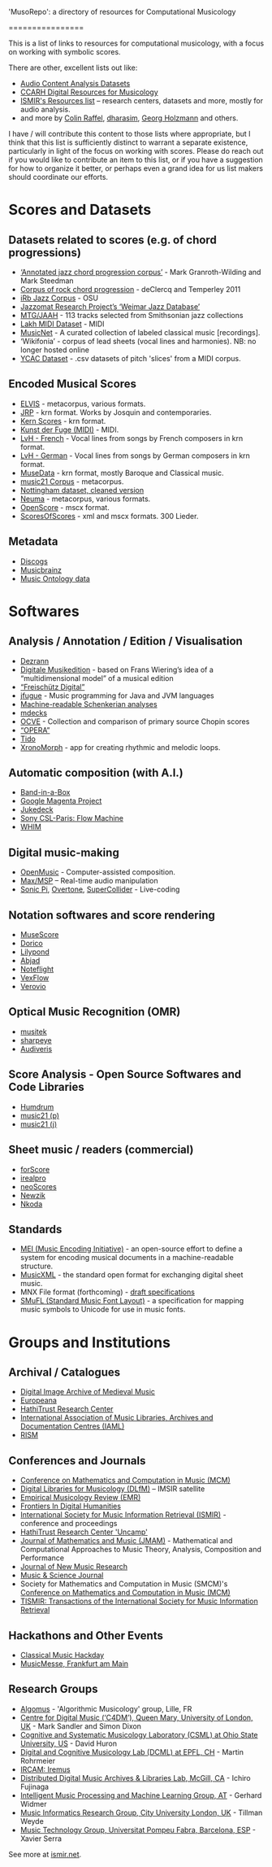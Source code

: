 'MusoRepo': a directory of resources for Computational Musicology

================

This is a list of links to resources for computational musicology, with a focus on working with symbolic scores.

There are other, excellent lists out like:
* [Audio Content Analysis Datasets](http://www.audiocontentanalysis.org/data-sets/)
* [CCARH Digital Resources for Musicology](http://wiki.ccarh.org/wiki/Digital_Resources_for_Musicology)
* [ISMIR's Resources list](http://www.ismir.net/resources.html) – research centers, datasets and more, mostly for audio analysis.
* and more by [Colin Raffel](http://colinraffel.com/wiki/mir_datasets), [dharasim](https://github.com/dharasim/MCR/wiki), [Georg Holzmann](http://grh.mur.at/sites/default/files/mir_datasets_0.html) and others.

I have / will contribute this content to those lists where appropriate, but I think that this list is sufficiently distinct to warrant a separate existence, particularly in light of the focus on working with scores.
Please do reach out if you would like to contribute an item to this list, or if you have a suggestion for how to organize it better, or perhaps even a grand idea for us list makers should coordinate our efforts.

# Scores and Datasets

## Datasets related to scores (e.g. of chord progressions)

* [‘Annotated jazz chord progression corpus’](http://jazzparser.granroth-wilding.co.uk/ParserPaper.html) - Mark Granroth-Wilding and Mark Steedman
* [Corpus of rock chord progression](http://rockcorpus.midside.com) - deClercq and Temperley 2011
* [iRb Jazz Corpus](https://csml.som.ohio-state.edu/home/index.php/iRb_Jazz_Corpus) - OSU
* [Jazzomat Research Project’s ‘Weimar Jazz Database’](http://jazzomat.hfm-weimar.de/dbformat/dbcontent.html)
* [MTG/JAAH](https://zenodo.org/record/1290737#.W6vIKxNKixM) - 113 tracks selected from Smithsonian jazz collections
* [Lakh MIDI Dataset](http://colinraffel.com/projects/lmd/) - MIDI
* [MusicNet](http://homes.cs.washington.edu/~thickstn/musicnet.html) - A curated collection of labeled classical music [recordings].
* ‘Wikifonia’ - corpus of lead sheets (vocal lines and harmonies). NB: no longer hosted online
* [YCAC Dataset](https://ycac.yale.edu/) - .csv datasets of pitch 'slices' from a MIDI corpus.

## Encoded Musical Scores

* [ELVIS](https://database.elvisproject.ca/) - metacorpus, various formats.
* [JRP](http://josquin.stanford.edu/) - krn format. Works by Josquin and contemporaries.
* [Kern Scores](http://kern.ccarh.org/) - krn format.
* [Kunst der Fuge (MIDI)](http://www.kunstderfuge.com/) - MIDI.
* [LvH - French](https://github.com/leighvh1/19th-century-art-songs-by-French-composers) - Vocal lines from songs by French composers in krn format.
* [LvH - German](https://github.com/leighvh1/19th-century-art-songs-by-German-composers) - Vocal lines from songs by German composers in krn format.
* [MuseData](http://www.musedata.org/) - krn format, mostly Baroque and Classical music.
* [music21 Corpus](http://web.mit.edu/music21/doc/about/referenceCorpus.html) - metacorpus.
* [Nottingham dataset, cleaned version](https://github.com/jukedeck/nottingham-dataset)
* [Neuma](http://neuma.huma-num.fr/) - metacorpus, various formats.
* [OpenScore](https://openscore.cc/) - mscx format.
* [ScoresOfScores](https://github.com/MarkGotham/ScoresOfScores) - xml and mscx formats. 300 Lieder.

## Metadata

* [Discogs](http://www.discogs.com/)
* [Musicbrainz](http://musicbrainz.org/)
* [Music Ontology data](http://musicontology.com/)

# Softwares

## Analysis / Annotation / Edition / Visualisation

* [Dezrann](http://www.dezrann.net/)
* [Digitale Musikedition](www.edirom.de) - based on Frans Wiering’s idea of a “multidimensional model” of a musical edition
* [“Freischütz Digital”](www.freischuetz-digital.de)
* [jfugue](http://www.jfugue.org/) - Music programming for Java and JVM languages
* [Machine-readable Schenkerian analyses](http://www.cs.rhodes.edu/~kirlinp/diss.html)
* [mdecks](https://mdecks.com/mapharmony.phtml)
* [OCVE](www.chopinonline.ac.uk/ocve/) - Collection and comparison of primary source Chopin scores
* [“OPERA”](www.opera.adwmainz.de/informationen.html)
* [Tido](https://www.tido-music.com/)
* [XronoMorph](https://www.dynamictonality.com/xronomorph.htm) - app for creating rhythmic and melodic loops.

## Automatic composition (with A.I.)

* [Band-in-a-Box](http://www.bandinabox.com/)
* [Google Magenta Project](http://magenta.tensorflow.org/)
* [Jukedeck](https://www.jukedeck.com/)
* [Sony CSL-Paris: Flow Machine](http://www.flow-machines.com/)
* [WHIM](http://www.whim-project.eu/)

## Digital music-making

* [OpenMusic](http://repmus.ircam.fr/openmusic/home) - Computer-assisted composition.
* [Max/MSP](https://cycling74.com/products/max/) – Real-time audio manipulation
* [Sonic Pi](http://sonic-pi.net/), [Overtone](http://overtone.github.io/), [SuperCollider](http://supercollider.github.io/) - Live-coding

## Notation softwares and score rendering

* [MuseScore](https://musescore.org/en/download/musescore.dmg)
* [Dorico](https://www.steinberg.net/en/products/dorico.html)
* [Lilypond](http://lilypond.org/)
* [Abjad](http://abjad.mbrsi.org/#)
* [Noteflight](https://www.noteflight.com/)
* [VexFlow](http://www.vexflow.com)
* [Verovio](http://www.verovio.org)

## Optical Music Recognition (OMR)

* [musitek](http://www.musitek.com/)
* [sharpeye](http://www.music-scanning.com/sharpeye.html)
* [Audiveris](https://github.com/Audiveris/audiveris/wiki)

## Score Analysis - Open Source Softwares and Code Libraries

* [Humdrum](http://www.humdrum.org/)
* [music21 (p)](http://web.mit.edu/music21/)
* [music21 (j)](http://web.mit.edu/music21/music21j/doc/index.html)

## Sheet music / readers (commercial)

* [forScore](https://forscore.co/)
* [irealpro](https://irealpro.com/)
* [neoScores](https://www.gogustaf.com/)
* [Newzik](https://newzik.com/)
* [Nkoda](https://www.nkoda.com/)

## Standards

* [MEI (Music Encoding Initiative)](http://music-encoding.org/) - an open-source effort to define a system for encoding musical documents in a machine-readable structure.
* [MusicXML](http://www.musicxml.com/) - the standard open format for exchanging digital sheet music.
* MNX File format (forthcoming) - [draft specifications](https://w3c.github.io/mnx/specification/)
* [SMuFL (Standard Music Font Layout)](http://www.smufl.org/) - a specification for mapping music symbols to Unicode for use in music fonts.

# Groups and Institutions

## Archival / Catalogues

* [Digital Image Archive of Medieval Music](http://www.diamm.ac.uk/)
* [Europeana](https://www.europeana.eu/portal/en)
* [HathiTrust Research Center](https://www.hathitrust.org/)
* [International Association of Music Libraries, Archives and Documentation Centres (IAML)](http://www.iaml.info/)
* [RISM](http://www.rism.info/home/)

## Conferences and Journals

* [Conference on Mathematics and Computation in Music (MCM)](http://www.smcm-net.info/)
* [Digital Libraries for Musicology (DLfM)](http://www.transforming-musicology.org/dlfm2017/) – IMSIR satellite
* [Empirical Musicology Review (EMR)](http://emusicology.org/)
* [Frontiers In Digital Humanities](http://journal.frontiersin.org/journal/digital-humanities)
* [International Society for Music Information Retrieval (ISMIR)](http://www.ismir.net/) - conference and proceedings
* [HathiTrust Research Center 'Uncamp'](https://www.hathitrust.org/htrc_uncamp2018)
* [Journal of Mathematics and Music (JMAM)](https://www.tandfonline.com/toc/tmam20/current) - Mathematical and Computational Approaches to Music Theory, Analysis, Composition and Performance
* [Journal of New Music Research](http://www.tandfonline.com/toc/nnmr20/current)
* [Music & Science Journal](http://journals.sagepub.com/loi/mnsa)
* Society for Mathematics and Computation in Music (SMCM)'s [Conference on Mathematics and Computation in Music (MCM)](http://www.smcm-net.info/)
* [TISMIR: Transactions of the International Society for Music Information Retrieval](http://tismir.ismir.net)

## Hackathons and Other Events

* [Classical Music Hackday](http://www.classicalmusichackday.org/#rec14632470)
* [MusicMesse, Frankfurt am Main](https://musik.messefrankfurt.com/frankfurt/en.html)

## Research Groups

* [Algomus](http://www.algomus.fr/) - 'Algorithmic Musicology' group, Lille, FR
* [Centre for Digital Music (‘C4DM’), Queen Mary, University of London, UK](http://c4dm.eecs.qmul.ac.uk/) - Mark Sandler and Simon Dixon
* [Cognitive and Systematic Musicology Laboratory (CSML) at Ohio State University, US](https://www.asc.ohio-state.edu/music/csml/home/index.php/Home) - David Huron
* [Digital and Cognitive Musicology Lab (DCML) at EPFL, CH](https://github.com/DCMLab) - Martin Rohrmeier
* [IRCAM: Iremus](http://www.iremus.cnrs.fr/)
* [Distributed Digital Music Archives & Libraries Lab, McGill, CA](http://ddmal.music.mcgill.ca/) - Ichiro Fujinaga
* [Intelligent Music Processing and Machine Learning Group, AT](http://www.ofai.at/music/) - Gerhard Widmer
* [Music Informatics Research Group, City University London, UK](http://mirg.city.ac.uk/) - Tillman Weyde
* [Music Technology Group, Universitat Pompeu Fabra, Barcelona, ESP](https://www.upf.edu/web/mtg) - Xavier Serra

See more at [ismir.net](http://www.ismir.net/resources.html).
